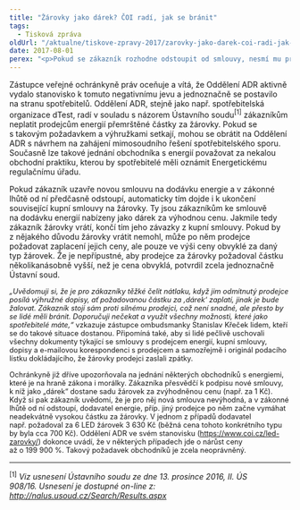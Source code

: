 ```yaml
---
title: "Žárovky jako dárek? ČOI radí, jak se bránit"
tags:
  - Tisková zpráva
oldUrl: "/aktualne/tiskove-zpravy-2017/zarovky-jako-darek-coi-radi-jak-se-branit"
date: 2017-08-01
perex: "<p>Pokud se zákazník rozhodne odstoupit od smlouvy, nesmí mu prodejce vyhrožovat žalobou a požadovat přemrštěnou částku za žárovky, které byly „dárkem“ ke smlouvě o dodávce energií. Podle zástupce ombudsmanky by se zákazníci neměli výhrůžek obchodníků s energiemi zaleknout. Mají pouze povinnost žárovky vrátit, nebo doplatit cenu obvyklou, za kterou lze žárovky zakoupit v běžné obchodní síti. V případě sporu s prodejcem by se měli hned obrátit na Oddělení mimosoudního řešení sporů České obchodní inspekce (Oddělení ADR).</p>"
---
```


<!-- imported from the old website -->

<p>Zástupce veřejné ochránkyně práv oceňuje a vítá, že Oddělení ADR aktivně vydalo stanovisko k tomuto negativnímu jevu a jednoznačně se postavilo na stranu spotřebitelů. Oddělení ADR, stejně jako např. spotřebitelská organizace dTest, radí v souladu s názorem Ústavního soudu<sup>[1]</sup> zákazníkům neplatit prodejcům energií přemrštěné částky za žárovky. Pokud se s takovým požadavkem a výhružkami setkají, mohou se obrátit na Oddělení ADR s návrhem na zahájení mimosoudního řešení spotřebitelského sporu. Současně lze takové jednání obchodníka s energií považovat za nekalou obchodní praktiku, kterou by spotřebitelé měli oznámit Energetickému regulačnímu úřadu.</p> <p>Pokud zákazník uzavře novou smlouvu na dodávku energie a v zákonné lhůtě od ní předčasně odstoupí, automaticky tím dojde i k ukončení související kupní smlouvy na žárovky. Ty jsou zákazníkům ke smlouvě na dodávku energií nabízeny jako dárek za výhodnou cenu. Jakmile tedy zákazník žárovky vrátí, končí tím jeho závazky z kupní smlouvy. Pokud by z nějakého důvodu žárovky vrátit nemohl, může po něm prodejce požadovat zaplacení jejich ceny, ale pouze ve výši ceny obvyklé za daný typ žárovek. Že je nepřípustné, aby prodejce za žárovky požadoval částku několikanásobně vyšší, než je cena obvyklá, potvrdil zcela jednoznačně Ústavní soud.</p> <p><i style="font-size: 12.8px;">„Uvědomuji si, že je pro zákazníky těžké čelit nátlaku, když jim odmítnutý prodejce posílá výhružné dopisy, ať požadovanou částku za ‚dárek‘ zaplatí, jinak je bude žalovat. Zákazník stojí sám proti silnému prodejci, což není snadné, ale přesto by se lidé měli bránit. Doporučuji nečekat a využít všechny možnosti, které jako spotřebitelé máte,“</i><span style="font-size: 12.8px;"> vzkazuje zástupce ombudsmanky Stanislav Křeček lidem, kteří se do takové situace dostanou. Připomíná také, aby si lidé pečlivě uschovali všechny dokumenty týkající se smlouvy s prodejcem energií, kupní smlouvy, dopisy a e-mailovou korespondenci s prodejcem a samozřejmě i originál podacího lístku dokládajícího, že žárovky prodejci zaslali zpátky.</span></p><p><span style="font-size: 12.8px;">Ochránkyně již dříve upozorňovala na jednání některých obchodníků s energiemi, které je na hraně zákona i morálky. Zákazníka přesvědčí k podpisu nové smlouvy, k níž jako „dárek“ dostane sadu žárovek za zvýhodněnou cenu (např. za 1 Kč). Když si pak zákazník uvědomí, že je pro něj nová smlouva nevýhodná, a v zákonné lhůtě od ní odstoupí, dodavatel energie, příp. jiný prodejce po něm začne vymáhat neadekvátně vysokou částku za žárovky. V jednom z případů dodavatel např. požadoval za 6 LED žárovek 3 630 Kč (běžná cena tohoto konkrétního typu by byla cca 700 Kč). Oddělení ADR ve svém stanovisku (</span><a href="https://www.coi.cz/led-zarovky/" style="font-size: 12.8px;">https://www.coi.cz/led-zarovky/</a><span style="font-size: 12.8px;">) dokonce uvádí, že v některých případech jde o nárůst ceny až o 199 900 %. Takový požadavek obchodníků je zcela neoprávněný.</span></p> <hr /> <p><sup>[1]</sup> <i>Viz usnesení Ústavního soudu ze dne 13. prosince 2016, II. ÚS 908/16. Usnesení je dostupné on-line z: <a title="Otevření do nového okna" href="http://nalus.usoud.cz/Search/Results.aspx" target="_blank">http://nalus.usoud.cz/Search/Results.aspx</a> <img alt="" src="https://www.ochrance.cz/typo3/ext/od_linkdesc/icons/external.gif" class="od_linkdesc_icon_external" /></i></p>
